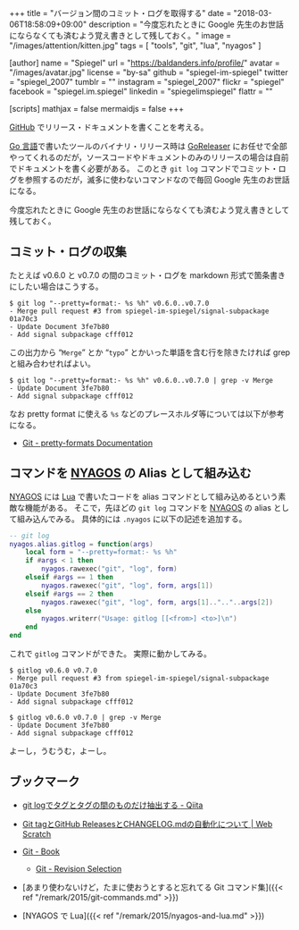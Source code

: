 +++
title = "バージョン間のコミット・ログを取得する"
date = "2018-03-06T18:58:09+09:00"
description = "今度忘れたときに Google 先生のお世話にならなくても済むよう覚え書きとして残しておく。"
image = "/images/attention/kitten.jpg"
tags        = [ "tools", "git", "lua", "nyagos" ]

[author]
  name      = "Spiegel"
  url       = "https://baldanders.info/profile/"
  avatar    = "/images/avatar.jpg"
  license   = "by-sa"
  github    = "spiegel-im-spiegel"
  twitter   = "spiegel_2007"
  tumblr    = ""
  instagram = "spiegel_2007"
  flickr    = "spiegel"
  facebook  = "spiegel.im.spiegel"
  linkedin  = "spiegelimspiegel"
  flattr    = ""

[scripts]
  mathjax = false
  mermaidjs = false
+++

[GitHub] でリリース・ドキュメントを書くことを考える。

[Go 言語]で書いたツールのバイナリ・リリース時は [GoReleaser] にお任せで全部やってくれるのだが，ソースコードやドキュメントのみのリリースの場合は自前でドキュメントを書く必要がある。
このとき `git log` コマンドでコミット・ログを参照するのだが，滅多に使わないコマンドなので毎回 Google 先生のお世話になる。

今度忘れたときに Google 先生のお世話にならなくても済むよう覚え書きとして残しておく。

## コミット・ログの収集

たとえば v0.6.0 と v0.7.0 の間のコミット・ログを markdown 形式で箇条書きにしたい場合はこうする。

```
$ git log "--pretty=format:- %s %h" v0.6.0..v0.7.0
- Merge pull request #3 from spiegel-im-spiegel/signal-subpackage 01a70c3
- Update Document 3fe7b80
- Add signal subpackage cfff012
```

この出力から “`Merge`” とか “`typo`” とかいった単語を含む行を除きたければ grep と組み合わせればよい。

```
$ git log "--pretty=format:- %s %h" v0.6.0..v0.7.0 | grep -v Merge
- Update Document 3fe7b80
- Add signal subpackage cfff012
```

なお pretty format に使える `%s` などのプレースホルダ等については以下が参考になる。

- [Git - pretty-formats Documentation](https://git-scm.com/docs/pretty-formats)

## コマンドを [NYAGOS] の Alias として組み込む

[NYAGOS] には [Lua] で書いたコードを alias コマンドとして組み込めるという素敵な機能がある。
そこで，先ほどの `git log` コマンドを [NYAGOS] の alias として組み込んでみる。
具体的には `.nyagos` に以下の記述を追加する。

```lua
-- git log
nyagos.alias.gitlog = function(args)
    local form = "--pretty=format:- %s %h"
    if #args < 1 then
        nyagos.rawexec("git", "log", form)
    elseif #args == 1 then
        nyagos.rawexec("git", "log", form, args[1])
    elseif #args == 2 then
        nyagos.rawexec("git", "log", form, args[1]..".."..args[2])
    else
        nyagos.writerr("Usage: gitlog [[<from>] <to>]\n")
    end
end
```

これで `gitlog` コマンドができた。
実際に動かしてみる。

```
$ gitlog v0.6.0 v0.7.0
- Merge pull request #3 from spiegel-im-spiegel/signal-subpackage 01a70c3
- Update Document 3fe7b80
- Add signal subpackage cfff012

$ gitlog v0.6.0 v0.7.0 | grep -v Merge
- Update Document 3fe7b80
- Add signal subpackage cfff012
```

よーし，うむうむ，よーし。

## ブックマーク

- [git logでタグとタグの間のものだけ抽出する - Qiita](https://qiita.com/suin/items/e98cef1409b6525f9bb6)
- [Git tagとGitHub ReleasesとCHANGELOG.mdの自動化について | Web Scratch](http://efcl.info/2014/07/20/git-tag-to-release-github/)
- [Git - Book](https://git-scm.com/book/en/v2)
    - [Git - Revision Selection](https://git-scm.com/book/en/v2/Git-Tools-Revision-Selection)

- [あまり使わないけど，たまに使おうとすると忘れてる Git コマンド集]({{< ref "/remark/2015/git-commands.md" >}})
- [NYAGOS で Lua]({{< ref "/remark/2015/nyagos-and-lua.md" >}})

[Git]: http://git-scm.com/ "Git"
[GitHub]: https://github.com/ "GitHub"
[GoReleaser]: https://goreleaser.com/ "GoReleaser | Deliver Go binaries as fast and easily as possible"
[Go 言語]: https://golang.org/ "The Go Programming Language"
[NYAGOS]: https://github.com/nyaosorg/nyagos/ "nyaosorg/nyagos: NYAGOS - The hybrid UNIXLike Commandline Shell for Windows"
[Lua]: https://www.lua.org/ "The Programming Language Lua"
